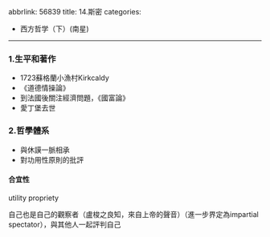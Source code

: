 abbrlink: 56839
title: 14.斯密
categories:
  - 西方哲学（下）(南星)
---
### 1.生平和著作

- 1723蘇格蘭小漁村Kirkcaldy
- 《道德情操論》
- 到法國後關注經濟問題，《國富論》
- 愛丁堡去世

### 2.哲學體系

- 與休謨一脈相承
- 對功用性原則的批評

#### 合宜性

utility propriety

自己也是自己的觀察者（盧梭之良知，來自上帝的聲音）（進一步界定為impartial spectator），與其他人一起評判自己